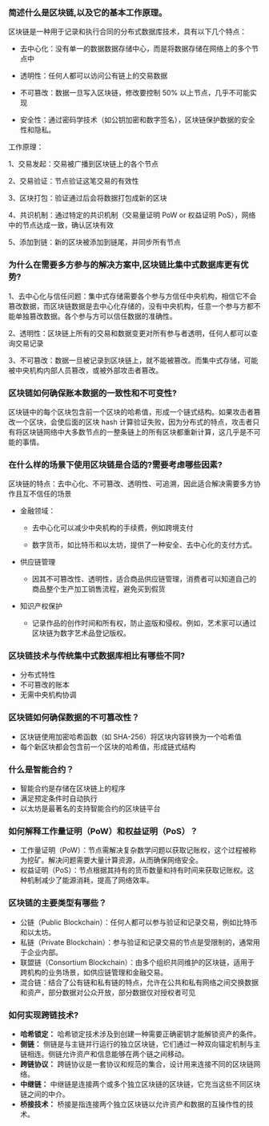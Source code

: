 ### 简述什么是区块链,以及它的基本工作原理。

区块链是一种用于记录和执行合同的分布式数据库技术，具有以下几个特点：

- 去中心化：没有单一的数据数据存储中心，而是将数据存储在网络上的多个节点中

- 透明性：任何人都可以访问公有链上的交易数据

- 不可篡改：数据一旦写入区块链，修改要控制 50% 以上节点，几乎不可能实现

- 安全性：通过密码学技术（如公钥加密和数字签名），区块链保护数据的安全性和隐私。



工作原理：

1、交易发起：交易被广播到区块链上的各个节点

2、交易验证：节点验证这笔交易的有效性

3、区块打包：验证通过后会将数据打包成新的区块

4、共识机制：通过特定的共识机制（交易量证明 PoW or 权益证明 PoS），网络中的节点达成一致，确认区块有效

5、添加到链：新的区块被添加到链尾，并同步所有节点

### 为什么在需要多方参与的解决方案中,区块链比集中式数据库更有优势?

1、去中心化与信任问题：集中式存储需要各个参与方信任中央机构，相信它不会篡改数据，而区块链数据是去中心化存储的，没有中央机构，任意一个参与方都不能单独篡改数据。各个参与方可以信任数据的准确性。

2、透明性：区块链上所有的交易和数据变更对所有参与者透明，任何人都可以查询交易记录

3、不可篡改：数据一旦被记录到区块链上，就不能被篡改。而集中式存储，可能被中央机构内部人员篡改，或被外部攻击者篡改。

### 区块链如何确保账本数据的一致性和不可变性?

区块链中的每个区块包含前一个区块的哈希值，形成一个链式结构。如果攻击者篡改一个区块，会使后面的区块 hash 计算验证失败，因为分布式的特点，攻击者只有将区块链网络中大多数节点的一整条链上的所有区块都重新计算，这几乎是不可能的事情。

### 在什么样的场景下使用区块链是合适的?需要考虑哪些因素?

区块链的特点：去中心化、不可篡改、透明性、可追溯，因此适合解决需要多方协作且互不信任的场景

- 金融领域：
  
  - 去中心化可以减少中央机构的手续费，例如跨境支付
  
  - 数字货币，如比特币和以太坊，提供了一种安全、去中心化的支付方式。

- 供应链管理
  
  - 因其不可篡改性、透明性，适合商品供应链管理，消费者可以知道自己的商品整个生产加工销售流程，避免买到假货    

- 知识产权保护
  
  - 记录作品的创作时间和所有权，防止盗版和侵权。例如，艺术家可以通过区块链为数字艺术品登记版权。

### 区块链技术与传统集中式数据库相比有哪些不同?

- 分布式特性
- 不可篡改的账本
- 无需中央机构协调

### 区块链如何确保数据的不可篡改性？

- 区块链使用加密哈希函数（如 SHA-256）将区块内容转换为一个哈希值
- 每个新区块都会包含前一个区块的哈希值，形成链式结构

### 什么是智能合约？

- 智能合约是存储在区块链上的程序
- 满足预定条件时自动执行
- 以太坊是最著名的支持智能合约的区块链平台

### 如何解释工作量证明（PoW）和权益证明（PoS）？

- 工作量证明（PoW）：节点需解决复杂数学问题以获取记账权，这个过程被称为挖矿。解决问题需要大量计算资源，从而确保网络安全。
- 权益证明（PoS）：节点根据其持有的货币数量和持有时间来获取记账权。这种机制减少了能源消耗，提高了网络效率。

### 区块链的主要类型有哪些？

- 公链（Public Blockchain）：任何人都可以参与验证和记录交易，例如比特币和以太坊。
- 私链（Private Blockchain）：参与验证和记录交易的节点是受限制的，通常用于企业内部。
- 联盟链（Consortium Blockchain）：由多个组织共同维护的区块链，适用于跨机构的业务场景，如供应链管理和金融交易。
- 混合链：结合了公有链和私有链的特点，允许在公共和私有网络之间交换数据和资产，部分数据对公众开放，部分数据仅对授权者可见

### 如何实现跨链技术?

- **哈希锁定：** 哈希锁定技术涉及到创建一种需要正确密钥才能解锁资产的条件。
- **侧链：** 侧链是与主链并行运行的独立区块链，它们通过一种双向锚定机制与主链相连。侧链允许资产和信息能够在两个链之间移动。
- **跨链协议：** 跨链协议是一套协议和规范的集合，设计用来连接不同的区块链网络。
- **中继链：** 中继链是连接两个或多个独立区块链的区块链，它充当这些不同区块链之间的中介。
- **桥接技术：** 桥接是指连接两个独立区块链以允许资产和数据的互操作性的技术。